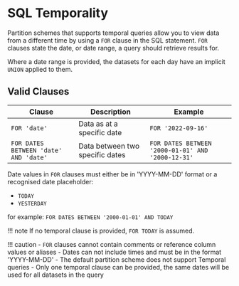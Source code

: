 # SQL Temporality

Partition schemes that supports temporal queries allow you to view data from a different time by using a `FOR` clause in the SQL statement. `FOR` clauses state the date, or date range, a query should retrieve results for.

Where a date range is provided, the datasets for each day have an implicit `UNION` applied to them.

## Valid Clauses

Clause             | Description                           | Example
------------------ | ------------------------------------- | ---------------------------
`FOR 'date'`       | Data as at a specific date            | `FOR '2022-09-16'`
`FOR DATES BETWEEN 'date' AND 'date'` | Data between two specific dates | `FOR DATES BETWEEN '2000-01-01' AND '2000-12-31'`  

Date values in `FOR` clauses must either be in 'YYYY-MM-DD' format or a recognised date placeholder:

- `TODAY`
- `YESTERDAY`

for example: `FOR DATES BETWEEN '2000-01-01' AND TODAY`

!!! note
    If no temporal clause is provided, `FOR TODAY` is assumed.

!!! caution
    - `FOR` clauses cannot contain comments or reference column values or aliases
    - Dates can not include times and must be in the format 'YYYY-MM-DD'
    - The default partition scheme does not support Temporal queries
    - Only one temporal clause can be provided, the same dates will be used for all datasets in the query